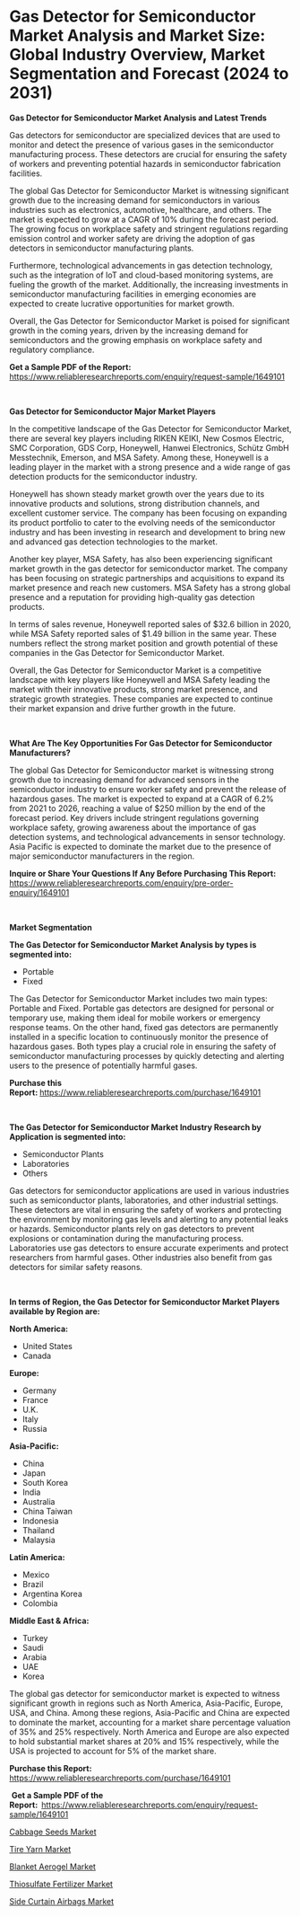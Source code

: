 <p><h1>Gas Detector for Semiconductor Market Analysis and Market Size: Global Industry Overview, Market Segmentation and Forecast (2024 to 2031)</h1></p><p><strong>Gas Detector for Semiconductor Market Analysis and Latest Trends</strong></p>
<p><p>Gas detectors for semiconductor are specialized devices that are used to monitor and detect the presence of various gases in the semiconductor manufacturing process. These detectors are crucial for ensuring the safety of workers and preventing potential hazards in semiconductor fabrication facilities.</p><p>The global Gas Detector for Semiconductor Market is witnessing significant growth due to the increasing demand for semiconductors in various industries such as electronics, automotive, healthcare, and others. The market is expected to grow at a CAGR of 10% during the forecast period. The growing focus on workplace safety and stringent regulations regarding emission control and worker safety are driving the adoption of gas detectors in semiconductor manufacturing plants.</p><p>Furthermore, technological advancements in gas detection technology, such as the integration of IoT and cloud-based monitoring systems, are fueling the growth of the market. Additionally, the increasing investments in semiconductor manufacturing facilities in emerging economies are expected to create lucrative opportunities for market growth.</p><p>Overall, the Gas Detector for Semiconductor Market is poised for significant growth in the coming years, driven by the increasing demand for semiconductors and the growing emphasis on workplace safety and regulatory compliance.</p></p>
<p><strong>Get a Sample PDF of the Report:&nbsp;</strong> <a href="https://www.reliableresearchreports.com/enquiry/request-sample/1649101">https://www.reliableresearchreports.com/enquiry/request-sample/1649101</a></p>
<p>&nbsp;</p>
<p><strong>Gas Detector for Semiconductor Major Market Players</strong></p>
<p><p>In the competitive landscape of the Gas Detector for Semiconductor Market, there are several key players including RIKEN KEIKI, New Cosmos Electric, SMC Corporation, GDS Corp, Honeywell, Hanwei Electronics, Schütz GmbH Messtechnik, Emerson, and MSA Safety. Among these, Honeywell is a leading player in the market with a strong presence and a wide range of gas detection products for the semiconductor industry.</p><p>Honeywell has shown steady market growth over the years due to its innovative products and solutions, strong distribution channels, and excellent customer service. The company has been focusing on expanding its product portfolio to cater to the evolving needs of the semiconductor industry and has been investing in research and development to bring new and advanced gas detection technologies to the market.</p><p>Another key player, MSA Safety, has also been experiencing significant market growth in the gas detector for semiconductor market. The company has been focusing on strategic partnerships and acquisitions to expand its market presence and reach new customers. MSA Safety has a strong global presence and a reputation for providing high-quality gas detection products.</p><p>In terms of sales revenue, Honeywell reported sales of $32.6 billion in 2020, while MSA Safety reported sales of $1.49 billion in the same year. These numbers reflect the strong market position and growth potential of these companies in the Gas Detector for Semiconductor Market.</p><p>Overall, the Gas Detector for Semiconductor Market is a competitive landscape with key players like Honeywell and MSA Safety leading the market with their innovative products, strong market presence, and strategic growth strategies. These companies are expected to continue their market expansion and drive further growth in the future.</p></p>
<p>&nbsp;</p>
<p><strong>What Are The Key Opportunities For Gas Detector for Semiconductor Manufacturers?</strong></p>
<p><p>The global Gas Detector for Semiconductor market is witnessing strong growth due to increasing demand for advanced sensors in the semiconductor industry to ensure worker safety and prevent the release of hazardous gases. The market is expected to expand at a CAGR of 6.2% from 2021 to 2026, reaching a value of $250 million by the end of the forecast period. Key drivers include stringent regulations governing workplace safety, growing awareness about the importance of gas detection systems, and technological advancements in sensor technology. Asia Pacific is expected to dominate the market due to the presence of major semiconductor manufacturers in the region.</p></p>
<p><strong>Inquire or Share Your Questions If Any Before Purchasing This Report:</strong> <a href="https://www.reliableresearchreports.com/enquiry/pre-order-enquiry/1649101">https://www.reliableresearchreports.com/enquiry/pre-order-enquiry/1649101</a></p>
<p>&nbsp;</p>
<p><strong>Market Segmentation</strong></p>
<p><strong>The Gas Detector for Semiconductor Market Analysis by types is segmented into:</strong></p>
<p><ul><li>Portable</li><li>Fixed</li></ul></p>
<p><p>The Gas Detector for Semiconductor Market includes two main types: Portable and Fixed. Portable gas detectors are designed for personal or temporary use, making them ideal for mobile workers or emergency response teams. On the other hand, fixed gas detectors are permanently installed in a specific location to continuously monitor the presence of hazardous gases. Both types play a crucial role in ensuring the safety of semiconductor manufacturing processes by quickly detecting and alerting users to the presence of potentially harmful gases.</p></p>
<p><strong>Purchase this Report:&nbsp;</strong><a href="https://www.reliableresearchreports.com/purchase/1649101">https://www.reliableresearchreports.com/purchase/1649101</a></p>
<p>&nbsp;</p>
<p><strong>The Gas Detector for Semiconductor Market Industry Research by Application is segmented into:</strong></p>
<p><ul><li>Semiconductor Plants</li><li>Laboratories</li><li>Others</li></ul></p>
<p><p>Gas detectors for semiconductor applications are used in various industries such as semiconductor plants, laboratories, and other industrial settings. These detectors are vital in ensuring the safety of workers and protecting the environment by monitoring gas levels and alerting to any potential leaks or hazards. Semiconductor plants rely on gas detectors to prevent explosions or contamination during the manufacturing process. Laboratories use gas detectors to ensure accurate experiments and protect researchers from harmful gases. Other industries also benefit from gas detectors for similar safety reasons.</p></p>
<p>&nbsp;</p>
<p><strong>In terms of Region, the Gas Detector for Semiconductor Market Players available by Region are:</strong></p>
<p>
    <p> <strong> North America: </strong>
        <ul>
            <li>United States</li>
            <li>Canada</li>
        </ul>
        </p> 
    <p> <strong> Europe: </strong>
        <ul>
            <li>Germany</li>
            <li>France</li>
            <li>U.K.</li>
            <li>Italy</li>
            <li>Russia</li>
        </ul>
        </p> 
    <p> <strong> Asia-Pacific: </strong>
        <ul>
            <li>China</li>
            <li>Japan</li>
            <li>South Korea</li>
            <li>India</li>
            <li>Australia</li>
            <li>China Taiwan</li>
            <li>Indonesia</li>
            <li>Thailand</li>
            <li>Malaysia</li>
        </ul>
        </p> 
    <p> <strong> Latin America: </strong>
        <ul>
            <li>Mexico</li>
            <li>Brazil</li>
            <li>Argentina Korea</li>
            <li>Colombia</li>
        </ul>
        </p> 
    <p> <strong> Middle East & Africa: </strong>
        <ul>
            <li>Turkey</li>
            <li>Saudi</li>
            <li>Arabia</li>
            <li>UAE</li>
            <li>Korea</li>
        </ul>
    </p>
    </p>
<p><p>The global gas detector for semiconductor market is expected to witness significant growth in regions such as North America, Asia-Pacific, Europe, USA, and China. Among these regions, Asia-Pacific and China are expected to dominate the market, accounting for a market share percentage valuation of 35% and 25% respectively. North America and Europe are also expected to hold substantial market shares at 20% and 15% respectively, while the USA is projected to account for 5% of the market share.</p></p>
<p><strong>Purchase this Report: </strong><a href="https://www.reliableresearchreports.com/purchase/1649101">https://www.reliableresearchreports.com/purchase/1649101</a></p>
<p>&nbsp;<strong>Get a Sample PDF of the Report:&nbsp;&nbsp;</strong><a href="https://www.reliableresearchreports.com/enquiry/request-sample/1649101">https://www.reliableresearchreports.com/enquiry/request-sample/1649101</a></p>
<p><strong></strong></p>
<p><p><a href="https://medium.com/@fernjenkins4565/decoding-cabbage-seeds-market-metrics-market-share-trends-and-growth-patterns-f50d96b7c04f">Cabbage Seeds Market</a></p><p><a href="https://medium.com/@bellabbott/tire-yarn-market-size-reveals-the-best-marketing-channels-in-global-industry-8e9ac3976453">Tire Yarn Market</a></p><p><a href="https://medium.com/@petrajones35/blanket-aerogel-market-report-reveals-the-latest-trends-and-growth-opportunities-of-this-market-de6f390d1c54">Blanket Aerogel Market</a></p><p><a href="https://medium.com/@petrajones35/analyzing-thiosulfate-fertilizer-market-global-industry-perspective-and-forecast-2024-to-2031-bc1f7a056bc2">Thiosulfate Fertilizer Market</a></p><p><a href="https://medium.com/@henryprice766/side-curtain-airbags-market-size-reveals-the-best-marketing-channels-in-global-industry-7a43a8b70e47">Side Curtain Airbags Market</a></p></p>
